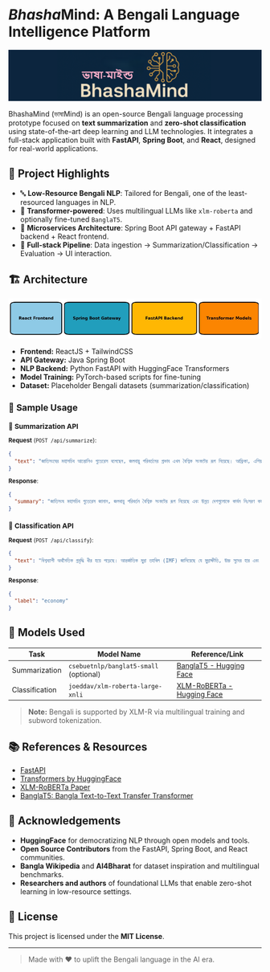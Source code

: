 # *Bhasha*Mind: A Bengali Language Intelligence Platform

![BhashaMind Banner](docs/banner-short.png)

BhashaMind (ভাষাMind) is an open-source Bengali language processing prototype focused on **text summarization** and **zero-shot classification** using state-of-the-art deep learning and LLM technologies. It integrates a full-stack application built with **FastAPI**, **Spring Boot**, and **React**, designed for real-world applications.

## 🌟 Project Highlights

- 🔤 **Low-Resource Bengali NLP**: Tailored for Bengali, one of the least-resourced languages in NLP.
- 🧠 **Transformer-powered**: Uses multilingual LLMs like `xlm-roberta` and optionally fine-tuned `BanglaT5`.
- 🧩 **Microservices Architecture**: Spring Boot API gateway + FastAPI backend + React frontend.
- 🧪 **Full-stack Pipeline**: Data ingestion → Summarization/Classification → Evaluation → UI interaction.

## 🏗️ Architecture

![Architecture](docs/sys-architecture.png)

- **Frontend:** ReactJS + TailwindCSS
- **API Gateway:** Java Spring Boot
- **NLP Backend:** Python FastAPI with HuggingFace Transformers
- **Model Training:** PyTorch-based scripts for fine-tuning
- **Dataset:** Placeholder Bengali datasets (summarization/classification)
<small>

## 🧪 Sample Usage

### 🔹 Summarization API
**Request** (`POST /api/summarize`):
```json
{
  "text": "জাতিসংঘের মহাসচিব আন্তোনিও গুতেরেস বলেছেন, জলবায়ু পরিবর্তনের প্রভাব এখন বৈশ্বিক সংকটের রূপ নিয়েছে। আফ্রিকা, এশিয়া ও লাতিন আমেরিকার বহু দেশ ভয়াবহ খরার সম্মুখীন হচ্ছে, যেখানে খাদ্য ও পানির তীব্র সংকট দেখা দিয়েছে। গুতেরেস উন্নত দেশগুলোকে কার্বন নিঃসরণ কমাতে জরুরি পদক্ষেপ নেওয়ার আহ্বান জানান।"
}
```
**Response**:
```json
{
  "summary": "জাতিসংঘ মহাসচিব গুতেরেস জানান, জলবায়ু পরিবর্তন বৈশ্বিক সংকটের রূপ নিয়েছে এবং উন্নত দেশগুলোকে কার্বন নিঃসরণ কমাতে হবে।"
}
```

### 🔹 Classification API
**Request** (`POST /api/classify`):
```json
{
  "text": "বিশ্বব্যাপী অর্থনৈতিক প্রবৃদ্ধি ধীর হয়ে পড়েছে। আন্তর্জাতিক মুদ্রা তহবিল (IMF) জানিয়েছে যে মুদ্রাস্ফীতি, উচ্চ সুদের হার এবং রাশিয়া-ইউক্রেন যুদ্ধের প্রভাব বৈশ্বিক অর্থনীতিতে দীর্ঘমেয়াদি নেতিবাচক প্রভাব ফেলছে। উন্নয়নশীল দেশগুলোতে খাদ্য ও জ্বালানির দাম বেড়ে যাওয়ায় সাধারণ মানুষের উপর চাপ বৃদ্ধি পাচ্ছে।"
}
```
**Response**:
```json
{
  "label": "economy"
}
```
</small>

## 🤖 Models Used
| Task           | Model Name                             | Reference/Link                              |
|----------------|------------------------------------------|---------------------------------------------|
| Summarization  | `csebuetnlp/banglat5-small` (optional)   | [BanglaT5 - Hugging Face](https://huggingface.co/csebuetnlp/banglat5_small) |
| Classification | `joeddav/xlm-roberta-large-xnli`         | [XLM-RoBERTa - Hugging Face](https://huggingface.co/joeddav/xlm-roberta-large-xnli) |

> **Note:** Bengali is supported by XLM-R via multilingual training and subword tokenization.

## 📚 References & Resources
- [FastAPI](https://fastapi.tiangolo.com)
- [Transformers by HuggingFace](https://huggingface.co/transformers)
- [XLM-RoBERTa Paper](https://arxiv.org/abs/1911.02116)
- [BanglaT5: Bangla Text-to-Text Transfer Transformer](https://aclanthology.org/2023.findings-eacl.54.pdf)

## 🙏 Acknowledgements

- **HuggingFace** for democratizing NLP through open models and tools.
- **Open Source Contributors** from the FastAPI, Spring Boot, and React communities.
- **Bangla Wikipedia** and **AI4Bharat** for dataset inspiration and multilingual benchmarks.
- **Researchers and authors** of foundational LLMs that enable zero-shot learning in low-resource settings.

## 📄 License
This project is licensed under the **MIT License**.

---

> Made with ❤️ to uplift the Bengali language in the AI era.
